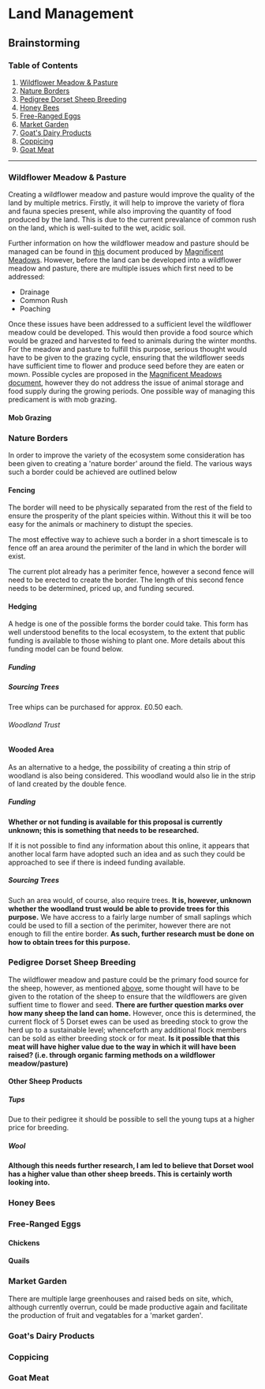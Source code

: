 # Land Management
## Brainstorming
### Table of Contents
1. [Wildflower Meadow & Pasture](#wildflower-meadow--pasture)
2. [Nature Borders](#nature-boarders)
3. [Pedigree Dorset Sheep Breeding](#Pedigree-Dorset-Sheep-Breeding)
4. [Honey Bees](#honey-bees)
5. [Free-Ranged Eggs](#free-ranged-eggs)
6. [Market Garden](#market-garden)
7. [Goat's Dairy Products](#Goat's-Dairy-Products)
8. [Coppicing](#coppicing)
9. [Goat Meat](#goat-meat)

---

### Wildflower Meadow & Pasture
Creating a wildflower meadow and pasture would improve the quality of the land by multiple metrics. Firstly, it will help to improve the variety of flora and fauna species present, while also improving the quantity of food produced by the land. This is due to the current prevalance of common rush on the land, which is well-suited to the wet, acidic soil.

Further information on how the wildflower meadow and pasture should be managed can be found in [this](magnificnet-meadows--hay_meadow_and_pasture_management.pdf) document produced by [Magnificent Meadows](http://www.magnificentmeadows.org.uk/). However, before the land can be developed into a wildflower meadow and pasture, there are multiple issues which first need to be addressed:
+ Drainage
+ Common Rush
+ Poaching

Once these issues have been addressed to a sufficient level the wildflower meadow could be developed. This would then provide a food source which would be grazed and harvested to feed to animals during the winter months. For the meadow and pasture to fulfill this purpose, serious thought would have to be given to the grazing cycle, ensuring that the wildflower seeds have sufficient time to flower and produce seed before they are eaten or mown. Possible cycles are proposed in the [Magnificent Meadows document](magnificnet-meadows--hay_meadow_and_pasture_management.pdf), however they do not address the issue of animal storage and food supply during the growing periods. One possible way of managing this predicament is with mob grazing.
#### Mob Grazing

### Nature Borders
In order to improve the variety of the ecosystem some consideration has been given to creating a 'nature border' around the field. The various ways such a border could be achieved are outlined below 
#### Fencing
The border will need to be physically separated from the rest of the field to ensure the prosperity of the plant speicies within. Without this it will be too easy for the animals or machinery to distupt the species.

The most effective way to achieve such a border in a short timescale is to fence off an area around the perimiter of the land in which the border will exist.

The current plot already has a perimiter fence, however a second fence will need to be erected to create the border. The length of this second fence needs to be determined, priced up, and funding secured.
#### Hedging
A hedge is one of the possible forms the border could take. This form has well understood benefits to the local ecosystem, to the extent that public funding is available to those wishing to plant one. More details about this funding model can be found below.
##### Funding
##### Sourcing Trees
Tree whips can be purchased for approx. £0.50 each.
###### Woodland Trust
#### Wooded Area
As an alternative to a hedge, the possibility of creating a thin strip of woodland is also being considered. This woodland would also lie in the strip of land created by the double fence.
##### Funding
**Whether or not funding is available for this proposal is currently unknown; this is something that needs to be researched.**

If it is not possible to find any information about this online, it appears that another local farm have adopted such an idea and as such they could be approached to see if there is indeed funding available.
##### Sourcing Trees
Such an area would, of course, also require trees. **It is, however, unknown whether the woodland trust would be able to provide trees for this purpose.** We have accress to a fairly large number of small saplings which could be used to fill a section of the perimiter, however there are not enough to fill the entire border. **As such, further research must be done on how to obtain trees for this purpose.**
### Pedigree Dorset Sheep Breeding
The wildflower meadow and pasture could be the primary food source for the sheep, however, as mentioned [above](#Wildflower-Meadow--Pasture), some thought will have to be given to the rotation of the sheep to ensure that the wildflowers are given suffient time to flower and seed. **There are further question marks over how many sheep the land can home.** However, once this is determined, the current flock of 5 Dorset ewes can be used as breeding stock to grow the herd up to a sustainable level; whenceforth any additional flock members can be sold as either breeding stock or for meat. **Is it possible that this meat will have higher value due to the way in which it will have been raised? (i.e. through organic farming methods on a wildflower meadow/pasture)**
#### Other Sheep Products
##### Tups
Due to their pedigree it should be possible to sell the young tups at a higher price for breeding.
##### Wool
**Although this needs further research, I am led to believe that Dorset wool has a higher value than other sheep breeds. This is certainly worth looking into.**

### Honey Bees


### Free-Ranged Eggs
#### Chickens
#### Quails


### Market Garden
There are multiple large greenhouses and raised beds on site, which, although currently overrun, could be made productive again and facilitate the production of fruit and vegatables for a 'market garden'.

### Goat's Dairy Products


### Coppicing


### Goat Meat